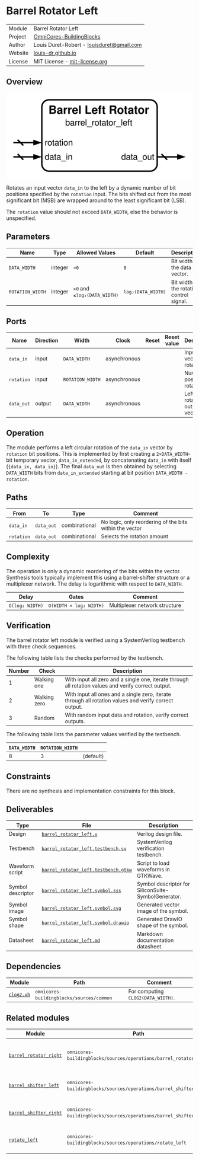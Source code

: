 # Barrel Rotator Left

|         |                                                                                  |
| ------- | -------------------------------------------------------------------------------- |
| Module  | Barrel Rotator Left                                                              |
| Project | [OmniCores-BuildingBlocks](https://github.com/Louis-DR/OmniCores-BuildingBlocks) |
| Author  | Louis Duret-Robert - [louisduret@gmail.com](mailto:louisduret@gmail.com)         |
| Website | [louis-dr.github.io](https://louis-dr.github.io)                                 |
| License | MIT License - [mit-license.org](https://mit-license.org)                         |

## Overview

![barrel_rotator_left](barrel_rotator_left.symbol.svg)

Rotates an input vector `data_in` to the left by a dynamic number of bit positions specified by the `rotation` input. The bits shifted out from the most significant bit (MSB) are wrapped around to the least significant bit (LSB).

The `rotation` value should not exceed `DATA_WIDTH`, else the behavior is unspecified.

## Parameters

| Name             | Type    | Allowed Values               | Default            | Description                               |
| ---------------- | ------- | ---------------------------- | ------------------ | ----------------------------------------- |
| `DATA_WIDTH`     | integer | `>0`                         | `8`                | Bit width of the data vector.             |
| `ROTATION_WIDTH` | integer | `>0` and `≤log₂(DATA_WIDTH)` | `log₂(DATA_WIDTH)` | Bit width of the rotation control signal. |

## Ports

| Name       | Direction | Width            | Clock        | Reset | Reset value | Description                         |
| ---------- | --------- | ---------------- | ------------ | ----- | ----------- | ----------------------------------- |
| `data_in`  | input     | `DATA_WIDTH`     | asynchronous |       |             | Input data vector to be rotated.    |
| `rotation` | input     | `ROTATION_WIDTH` | asynchronous |       |             | Number of positions to rotate left. |
| `data_out` | output    | `DATA_WIDTH`     | asynchronous |       |             | Left-rotated output data vector.    |

## Operation

The module performs a left circular rotation of the `data_in` vector by `rotation` bit positions. This is implemented by first creating a `2×DATA_WIDTH`-bit temporary vector, `data_in_extended`, by concatenating `data_in` with itself (`{data_in, data_in}`). The final `data_out` is then obtained by selecting `DATA_WIDTH` bits from `data_in_extended` starting at bit position `DATA_WIDTH - rotation`.

## Paths

| From       | To         | Type          | Comment                                                 |
| ---------- | ---------- | ------------- | ------------------------------------------------------- |
| `data_in`  | `data_out` | combinational | No logic, only reordering of the bits within the vector |
| `rotation` | `data_out` | combinational | Selects the rotation amount                             |

## Complexity

The operation is only a dynamic reordering of the bits within the vector. Synthesis tools typically implement this using a barrel-shifter structure or a multiplexer network. The delay is logarithmic with respect to `DATA_WIDTH`.

| Delay           | Gates                   | Comment                       |
| --------------- | ----------------------- | ----------------------------- |
| `O(log₂ WIDTH)` | `O(WIDTH × log₂ WIDTH)` | Multiplexer network structure |

## Verification

The barrel rotator left module is verified using a SystemVerilog testbench with three check sequences.

The following table lists the checks performed by the testbench.

| Number | Check        | Description                                                                                           |
| ------ | ------------ | ----------------------------------------------------------------------------------------------------- |
| 1      | Walking one  | With input all zero and a single one, iterate through all rotation values and verify correct output.  |
| 2      | Walking zero | With input all ones and a single zero, iterate through all rotation values and verify correct output. |
| 3      | Random       | With random input data and rotation, verify correct outputs.                                          |

The following table lists the parameter values verified by the testbench.

| `DATA_WIDTH` | `ROTATION_WIDTH` |           |
| ------------ | ---------------- | --------- |
| 8            | 3                | (default) |

## Constraints

There are no synthesis and implementation constraints for this block.

## Deliverables

| Type              | File                                                                       | Description                                         |
| ----------------- | -------------------------------------------------------------------------- | --------------------------------------------------- |
| Design            | [`barrel_rotator_left.v`](barrel_rotator_left.v)                           | Verilog design file.                                |
| Testbench         | [`barrel_rotator_left.testbench.sv`](barrel_rotator_left.testbench.sv)     | SystemVerilog verification testbench.               |
| Waveform script   | [`barrel_rotator_left.testbench.gtkw`](barrel_rotator_left.testbench.gtkw) | Script to load waveforms in GTKWave.                |
| Symbol descriptor | [`barrel_rotator_left.symbol.sss`](barrel_rotator_left.symbol.sss)         | Symbol descriptor for SiliconSuite-SymbolGenerator. |
| Symbol image      | [`barrel_rotator_left.symbol.svg`](barrel_rotator_left.symbol.svg)         | Generated vector image of the symbol.               |
| Symbol shape      | [`barrel_rotator_left.symbol.drawio`](barrel_rotator_left.symbol.drawio)   | Generated DrawIO shape of the symbol.               |
| Datasheet         | [`barrel_rotator_left.md`](barrel_rotator_left.md)                         | Markdown documentation datasheet.                   |

## Dependencies

| Module                              | Path                                      | Comment                            |
| ----------------------------------- | ----------------------------------------- | ---------------------------------- |
| [`clog2.vh`](../../common/clog2.vh) | `omnicores-buildingblocks/sources/common` | For computing `CLOG2(DATA_WIDTH)`. |

## Related modules

| Module                                                                    | Path                                                               | Comment                                    |
| ------------------------------------------------------------------------- | ------------------------------------------------------------------ | ------------------------------------------ |
| [`barrel_rotator_right`](../barrel_rotator_right/barrel_rotator_right.md) | `omnicores-buildingblocks/sources/operations/barrel_rotator_right` | Barrel rotator for dynamic right rotation. |
| [`barrel_shifter_left`](../barrel_shifter_left/barrel_shifter_left.md)    | `omnicores-buildingblocks/sources/operations/barrel_shifter_left`  | Barrel shifter for dynamic left shift.     |
| [`barrel_shifter_right`](../barrel_shifter_right/barrel_shifter_right.md) | `omnicores-buildingblocks/sources/operations/barrel_shifter_right` | Barrel shifter for dynamic right shift.    |
| [`rotate_left`](../rotate_left/rotate_left.md)                            | `omnicores-buildingblocks/sources/operations/rotate_left`          | Static left rotation with fixed amount.    |

